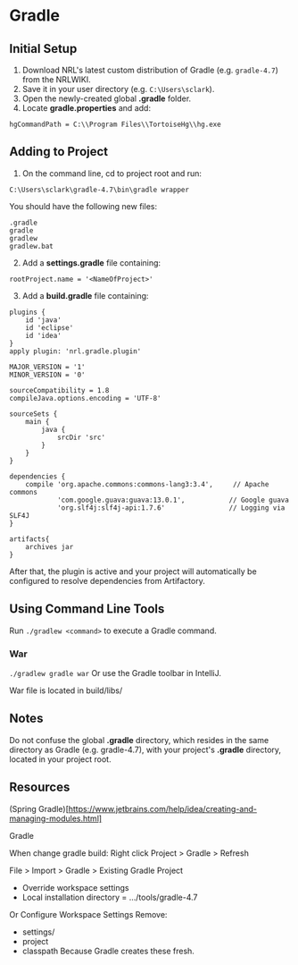 # Gradle

## Initial Setup

1. Download NRL's latest custom distribution of Gradle (e.g. `gradle-4.7`) from the NRLWIKI.
2. Save it in your user directory (e.g. `C:\Users\sclark`).
3. Open the newly-created global **.gradle** folder.
4. Locate **gradle.properties** and add:
```
hgCommandPath = C:\\Program Files\\TortoiseHg\\hg.exe
```

## Adding to Project

1. On the command line, cd to project root and run:
```
C:\Users\sclark\gradle-4.7\bin\gradle wrapper
```
You should have the following new files:
```
.gradle
gradle
gradlew
gradlew.bat
```
2. Add a **settings.gradle** file containing:
```
rootProject.name = '<NameOfProject>'
```
3. Add a **build.gradle** file containing:
```
plugins {
    id 'java'
    id 'eclipse'
    id 'idea'
}
apply plugin: 'nrl.gradle.plugin'

MAJOR_VERSION = '1'
MINOR_VERSION = '0'

sourceCompatibility = 1.8
compileJava.options.encoding = 'UTF-8'

sourceSets {
    main {
        java {
            srcDir 'src'
        }
    }
}

dependencies {
    compile 'org.apache.commons:commons-lang3:3.4',     // Apache commons
            'com.google.guava:guava:13.0.1',           // Google guava
            'org.slf4j:slf4j-api:1.7.6'                // Logging via SLF4J
}

artifacts{
    archives jar
}
```

After that, the plugin is active and your project will automatically be configured to resolve dependencies from Artifactory.

## Using Command Line Tools

Run `./gradlew <command>` to execute a Gradle command.

### War
`./gradlew gradle war`
Or use the Gradle toolbar in IntelliJ.

War file is located in build/libs/

## Notes
Do not confuse the global **.gradle** directory, which resides in the same directory as Gradle (e.g. gradle-4.7), with your project's **.gradle** directory, located in your project root.

## Resources
(Spring Gradle)[https://www.jetbrains.com/help/idea/creating-and-managing-modules.html]

Gradle

When change gradle build:
Right click Project > Gradle > Refresh

File > Import > Gradle > Existing Gradle Project
- Override workspace settings
- Local installation directory = .../tools/gradle-4.7

Or Configure Workspace Settings
Remove:
- settings/
- project
- classpath
Because Gradle creates these fresh.
